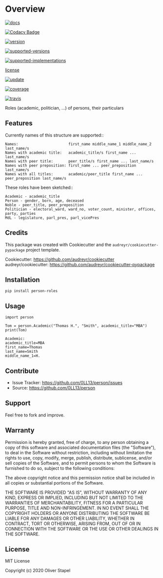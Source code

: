 # Overview


[![docs](https://readthedocs.org/projects/person/badge/?version=latest)](https://person.readthedocs.io/en/latest/?badge=latest)

[![Codacy Badge](https://app.codacy.com/project/badge/Grade/5a29d30f3ec7470cb17085a29a4c6a8f)](https://www.codacy.com/manual/0LL13/person?utm_source=github.com&amp;utm_medium=referral&amp;utm_content=0LL13/person&amp;utm_campaign=Badge_Grade)

[![version](https://pyup.io/repos/github/0LL13/person/python-3-shield.svg)](https://pyup.io/repos/github/0LL13/person)

[![supported-versions](https://img.shields.io/pypi/pyversions/person-roles.svg)](https://pypi.python.org/pypi/person-roles)

[![supported-implementations](https://img.shields.io/pypi/implementation/person-roles.svg)](https://pypi.python.org/pypi/person-roles)

[license](https://img.shields.io/cocoapods/l/AFNetworking.svg)

[![update](https://pyup.io/repos/github/0LL13/person/shield.svg)](https://pyup.io/repos/github/0LL13/person)

[![coverage](https://codecov.io/gh/0LL13/person/branch/master/graph/badge.svg)](https://codecov.io/gh/0LL13/person)

[![travis](https://travis-ci.org/0LL13/person.svg?branch=master)](https://travis-ci.org/0LL13/person)


Roles (academic, politician, ...)  of persons, their particulars


## Features

Currently names of this structure are supported::

    Names:                       first_name middle_name_1 middle_name_2 last_name/s
    Names with academic title:   academic_title/s first_name ... last_name/s
    Names with peer title:       peer_title/s first_name ... last_name/s
    Names with peer preposition: first_name ... peer_preposition last_name/s
    Names with all titles:       academic/peer_title first_name ... peer_preposition last_name/s

These roles have been sketched::

    Academic - academic_title
    Person - gender, born, age, deceased
    Noble - peer_title, peer_preposition
    Politician - electoral_ward, ward_no, voter_count, minister, offices, party, parties
    MdL - legislature, parl_pres, parl_vicePres


## Credits

This package was created with Cookiecutter and the `audreyr/cookiecutter-pypackage` project template.

Cookiecutter: https://github.com/audreyr/cookiecutter
audreyr/cookiecutter: https://github.com/audreyr/cookiecutter-pypackage


## Installation


    pip install person-roles


## Usage


    import person

    Tom = person.Academic("Thomas H.", "Smith", academic_title="MBA")
    print(Tom)

    Academic:
    academic_title=MBA
    first_name=Thomas
    last_name=Smith
    middle_name_1=H.


## Contribute

- Issue Tracker: https://github.com/0LL13/person/issues
- Source: https://github.com/0LL13/person


## Support

Feel free to fork and improve.

## Warranty

Permission is hereby granted, free of charge, to any person obtaining a copy
of this software and associated documentation files (the "Software"), to deal
in the Software without restriction, including without limitation the rights
to use, copy, modify, merge, publish, distribute, sublicense, and/or sell
copies of the Software, and to permit persons to whom the Software is
furnished to do so, subject to the following conditions:

The above copyright notice and this permission notice shall be included in all
copies or substantial portions of the Software.

THE SOFTWARE IS PROVIDED "AS IS", WITHOUT WARRANTY OF ANY KIND, EXPRESS OR
IMPLIED, INCLUDING BUT NOT LIMITED TO THE WARRANTIES OF MERCHANTABILITY,
FITNESS FOR A PARTICULAR PURPOSE, TITLE AND NON-INFRINGEMENT. IN NO EVENT SHALL
THE COPYRIGHT HOLDERS OR ANYONE DISTRIBUTING THE SOFTWARE BE LIABLE FOR ANY
DAMAGES OR OTHER LIABILITY, WHETHER IN CONTRACT, TORT OR OTHERWISE, ARISING
FROM, OUT OF OR IN CONNECTION WITH THE SOFTWARE OR THE USE OR OTHER DEALINGS
IN THE SOFTWARE.

## License

MIT License

Copyright (c) 2020 Oliver Stapel
